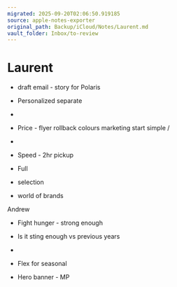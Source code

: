 ```yaml
---
migrated: 2025-09-20T02:06:50.919185
source: apple-notes-exporter
original_path: Backup/iCloud/Notes/Laurent.md
vault_folder: Inbox/to-review
---
```

# Laurent

- draft email - story for Polaris 
- Personalized separate 

- 

- Price - flyer rollback colours marketing start simple / 

- 

- Speed - 2hr pickup

- Full 

- selection 

- world of brands

Andrew

- Fight hunger - strong enough
- Is it sting enough vs previous years
- 

- Flex for seasonal 

- Hero banner - MP 

